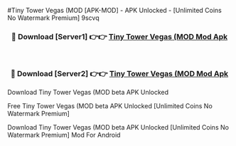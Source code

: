 #Tiny Tower Vegas (MOD [APK-MOD] - APK Unlocked - [Unlimited Coins No Watermark Premium] 9scvq



<div align="center">

<h3>🔴 Download [Server1] 👉👉 <a href="https://momento.my/?title=Tiny_Tower_Vegas_(MOD">Tiny Tower Vegas (MOD Mod Apk</a></h3><br>

<h3>🔴 Download [Server2] 👉👉 <a href="https://momento.my/?title=Tiny_Tower_Vegas_(MOD">Tiny Tower Vegas (MOD Mod Apk</a></h3>
</div>



Download Tiny Tower Vegas (MOD beta APK Unlocked

Free Tiny Tower Vegas (MOD beta APK Unlocked [Unlimited Coins No Watermark Premium]

Download Tiny Tower Vegas (MOD beta APK Unlocked [Unlimited Coins No Watermark Premium] Mod For Android
